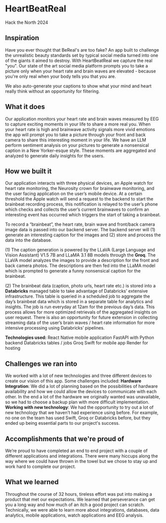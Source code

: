 # HeartBeatReal

Hack the North 2024

## Inspiration

Have you ever thought that BeReal's are too fake? An app built to challenge the unrealistic beauty standards set by typical social media turned into one of the giants it aimed to destroy. With HeartBeatReal we capture the real "you". Our state of the art social media platform prompts you to take a picture only when your heart rate and brain waves are elevated - because you're only real when your body tells you that you are.

We also auto-generate your captions to show what your mind and heart really think without an opportunity for filtering.

## What it does

Our application monitors your heart rate and brain waves measured by EEG to capture exciting moments in your life to share a more real you. When your heart rate is high and brainwave activity signals more vivid emotions the app will prompt you to take a picture through your front and back camera to share this interesting moment in your life. We have an LLM perform sentiment analysis on your pictures to generate a nonsensical caption in a New Yorker-esque style. These moments are aggregated and analyzed to generate daily insights for the users. 

## How we built it

Our application interacts with three physical devices, an Apple watch for heart rate monitoring, the Neurosity crown for brainwave monitoring, and the user facing application on the user’s mobile device. At a certain threshold the Apple watch will send a request to the backend to start the brainbeat recording process, this notification is relayed to the user’s phone which checks and collects the user’s current brainwaves to confirm an interesting event has occurred which triggers the start of taking a brainbeat.

To record a “brainbeat”, the heart rate, brain wave and front/back camera image data is passed into our backend server. The backend server will (1) generate an interesting caption for the images and (2) store and process the data into the database.

(1) The caption generation is powered by the LLaVA (Large Language and Vision Assistant) V1.5 7B and LLaMA 3.1 8B models through the **Groq**. The LLaVA model analyzes the images to provide a description for the front and back camera photos. The descriptions are then fed into the LLaMA model which is prompted to generate a funny nonsensical caption for the brainbeat. 

(2) The brainbeat data (caption, photo urls, heart rate etc.) is stored into a **Databricks** managed table to take advantage of Databricks’ extensive infrastructure. This table is queried in a scheduled job to aggregate the day’s brainbeat data which is stored in a separate table for analytics and insights. The job is run everyday at 12am for the previous day’s data. This process allows for more optimized retrievals of the aggregated insights on user request. There is also an opportunity for future extension in collecting streaming data of the user’s brain waves / heart rate information for more intensive processing using Databricks’ pipelines.

**Technologies used:**
React Native mobile application
FastAPI with Python backend
Databricks tables / jobs
Groq
Swift for mobile app
Render for hosting

## Challenges we ran into

We worked with a lot of new technologies and three different devices to create our vision of this app. Some challenges included:
**Hardware Integration**: We did a lot of planning based on the possibilities of hardware availability and how we could allow the devices to communicate with each other. In the end a lot of the hardware we originally wanted was unavailable, so we had to choose a backup plan with more difficult implementation.
**Working with new technology**: We had the opportunity to try out a lot of new technology that we haven’t had experience using before. For example, no one on the team has used Swift, Groq or Databricks before, but they ended up being essential parts to our project's success.

## Accomplishments that we're proud of

We’re proud to have completed an end to end project with a couple of different applications and integrations. There were many hiccups along the way where we could have thrown in the towel but we chose to stay up and work hard to complete our project.

## What we learned

Throughout the course of 32 hours, tireless effort was put into making a product that met our expectations. We learned that perseverance can get you a long way and how much of an itch a good project can scratch. Technically, we were able to learn more about integrations, databases, data analytics, mobile applications, watch applications and EEG analysis.
